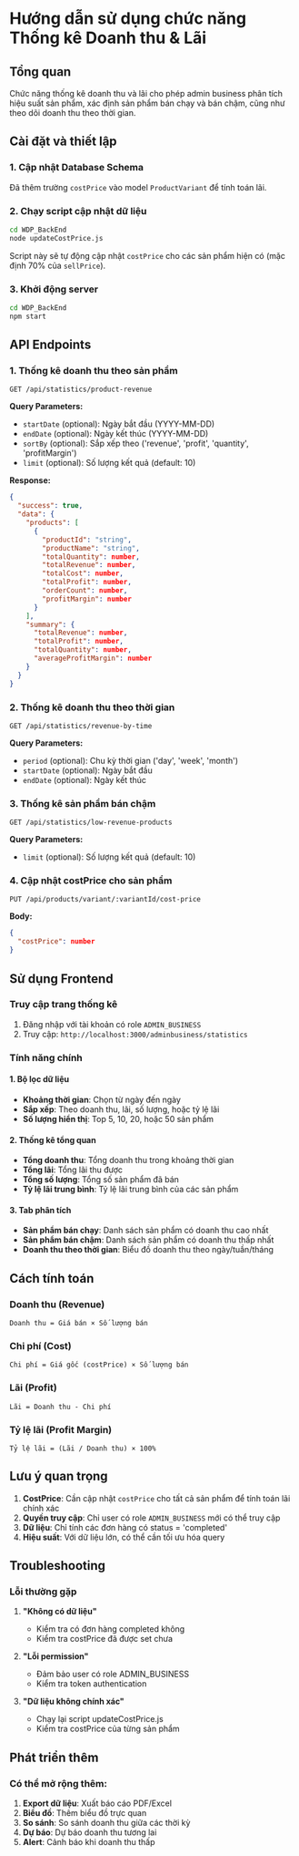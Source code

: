 # Hướng dẫn sử dụng chức năng Thống kê Doanh thu & Lãi

## Tổng quan
Chức năng thống kê doanh thu và lãi cho phép admin business phân tích hiệu suất sản phẩm, xác định sản phẩm bán chạy và bán chậm, cũng như theo dõi doanh thu theo thời gian.

## Cài đặt và thiết lập

### 1. Cập nhật Database Schema
Đã thêm trường `costPrice` vào model `ProductVariant` để tính toán lãi.

### 2. Chạy script cập nhật dữ liệu
```bash
cd WDP_BackEnd
node updateCostPrice.js
```

Script này sẽ tự động cập nhật `costPrice` cho các sản phẩm hiện có (mặc định 70% của `sellPrice`).

### 3. Khởi động server
```bash
cd WDP_BackEnd
npm start
```

## API Endpoints

### 1. Thống kê doanh thu theo sản phẩm
```
GET /api/statistics/product-revenue
```

**Query Parameters:**
- `startDate` (optional): Ngày bắt đầu (YYYY-MM-DD)
- `endDate` (optional): Ngày kết thúc (YYYY-MM-DD)
- `sortBy` (optional): Sắp xếp theo ('revenue', 'profit', 'quantity', 'profitMargin')
- `limit` (optional): Số lượng kết quả (default: 10)

**Response:**
```json
{
  "success": true,
  "data": {
    "products": [
      {
        "productId": "string",
        "productName": "string",
        "totalQuantity": number,
        "totalRevenue": number,
        "totalCost": number,
        "totalProfit": number,
        "orderCount": number,
        "profitMargin": number
      }
    ],
    "summary": {
      "totalRevenue": number,
      "totalProfit": number,
      "totalQuantity": number,
      "averageProfitMargin": number
    }
  }
}
```

### 2. Thống kê doanh thu theo thời gian
```
GET /api/statistics/revenue-by-time
```

**Query Parameters:**
- `period` (optional): Chu kỳ thời gian ('day', 'week', 'month')
- `startDate` (optional): Ngày bắt đầu
- `endDate` (optional): Ngày kết thúc

### 3. Thống kê sản phẩm bán chậm
```
GET /api/statistics/low-revenue-products
```

**Query Parameters:**
- `limit` (optional): Số lượng kết quả (default: 10)

### 4. Cập nhật costPrice cho sản phẩm
```
PUT /api/products/variant/:variantId/cost-price
```

**Body:**
```json
{
  "costPrice": number
}
```

## Sử dụng Frontend

### Truy cập trang thống kê
1. Đăng nhập với tài khoản có role `ADMIN_BUSINESS`
2. Truy cập: `http://localhost:3000/adminbusiness/statistics`

### Tính năng chính

#### 1. Bộ lọc dữ liệu
- **Khoảng thời gian**: Chọn từ ngày đến ngày
- **Sắp xếp**: Theo doanh thu, lãi, số lượng, hoặc tỷ lệ lãi
- **Số lượng hiển thị**: Top 5, 10, 20, hoặc 50 sản phẩm

#### 2. Thống kê tổng quan
- **Tổng doanh thu**: Tổng doanh thu trong khoảng thời gian
- **Tổng lãi**: Tổng lãi thu được
- **Tổng số lượng**: Tổng số sản phẩm đã bán
- **Tỷ lệ lãi trung bình**: Tỷ lệ lãi trung bình của các sản phẩm

#### 3. Tab phân tích
- **Sản phẩm bán chạy**: Danh sách sản phẩm có doanh thu cao nhất
- **Sản phẩm bán chậm**: Danh sách sản phẩm có doanh thu thấp nhất
- **Doanh thu theo thời gian**: Biểu đồ doanh thu theo ngày/tuần/tháng

## Cách tính toán

### Doanh thu (Revenue)
```
Doanh thu = Giá bán × Số lượng bán
```

### Chi phí (Cost)
```
Chi phí = Giá gốc (costPrice) × Số lượng bán
```

### Lãi (Profit)
```
Lãi = Doanh thu - Chi phí
```

### Tỷ lệ lãi (Profit Margin)
```
Tỷ lệ lãi = (Lãi / Doanh thu) × 100%
```

## Lưu ý quan trọng

1. **CostPrice**: Cần cập nhật `costPrice` cho tất cả sản phẩm để tính toán lãi chính xác
2. **Quyền truy cập**: Chỉ user có role `ADMIN_BUSINESS` mới có thể truy cập
3. **Dữ liệu**: Chỉ tính các đơn hàng có status = 'completed'
4. **Hiệu suất**: Với dữ liệu lớn, có thể cần tối ưu hóa query

## Troubleshooting

### Lỗi thường gặp

1. **"Không có dữ liệu"**
   - Kiểm tra có đơn hàng completed không
   - Kiểm tra costPrice đã được set chưa

2. **"Lỗi permission"**
   - Đảm bảo user có role ADMIN_BUSINESS
   - Kiểm tra token authentication

3. **"Dữ liệu không chính xác"**
   - Chạy lại script updateCostPrice.js
   - Kiểm tra costPrice của từng sản phẩm

## Phát triển thêm

### Có thể mở rộng thêm:
1. **Export dữ liệu**: Xuất báo cáo PDF/Excel
2. **Biểu đồ**: Thêm biểu đồ trực quan
3. **So sánh**: So sánh doanh thu giữa các thời kỳ
4. **Dự báo**: Dự báo doanh thu tương lai
5. **Alert**: Cảnh báo khi doanh thu thấp 